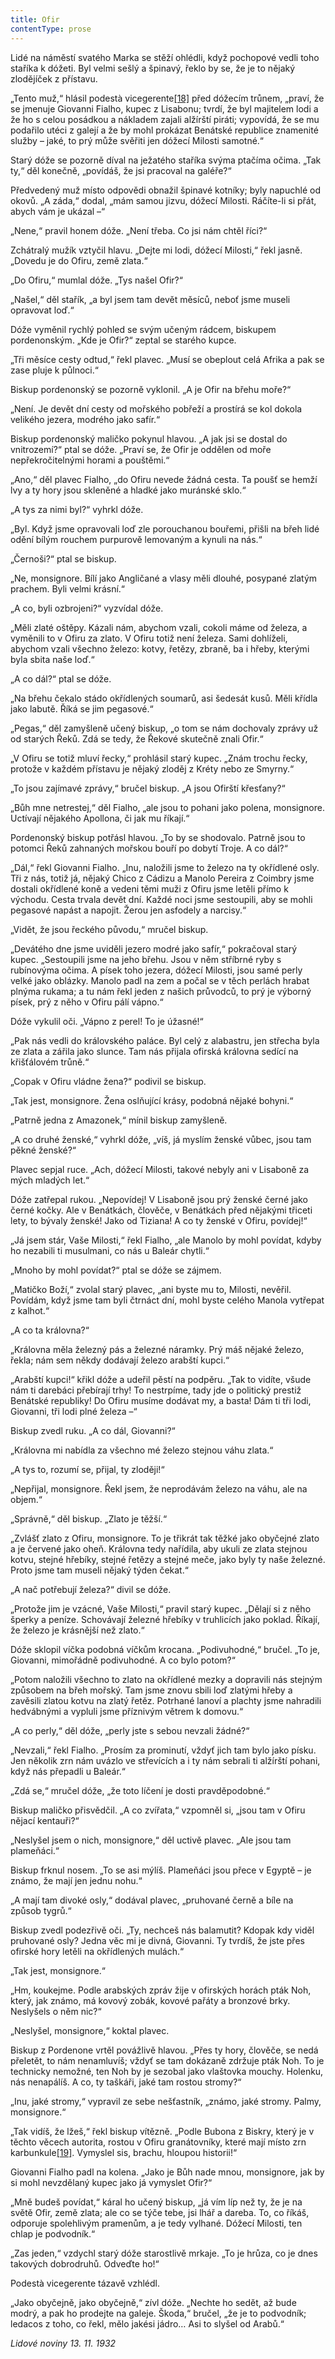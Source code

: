 ```yaml
---
title: Ofir
contentType: prose
---
```


Lidé na náměstí svatého Marka se stěží ohlédli, když pochopové vedli toho staříka k dóžeti. Byl velmi sešlý a špinavý, řeklo by se, že je to nějaký zlodějíček z přístavu.

„Tento muž,“ hlásil podestà vicegerente[\[18\]](./resources/undefined) před dóžecím trůnem, „praví, že se jmenuje Giovanni Fialho, kupec z Lisabonu; tvrdí, že byl majitelem lodi a že ho s celou posádkou a nákladem zajali alžírští piráti; vypovídá, že se mu podařilo utéci z galejí a že by mohl prokázat Benátské republice znamenité služby – jaké, to prý může svěřiti jen dóžecí Milosti samotné.“

Starý dóže se pozorně díval na ježatého staříka svýma ptačíma očima. „Tak ty,“ děl konečně, „povídáš, že jsi pracoval na galéře?“

Předvedený muž místo odpovědi obnažil špinavé kotníky; byly napuchlé od okovů. „A záda,“ dodal, „mám samou jizvu, dóžecí Milosti. Ráčíte-li si přát, abych vám je ukázal –“

„Nene,“ pravil honem dóže. „Není třeba. Co jsi nám chtěl říci?“

Zchátralý mužík vztyčil hlavu. „Dejte mi lodi, dóžecí Milosti,“ řekl jasně. „Dovedu je do Ofiru, země zlata.“

„Do Ofiru,“ mumlal dóže. „Tys našel Ofir?“

„Našel,“ děl stařík, „a byl jsem tam devět měsíců, neboť jsme museli opravovat loď.“

Dóže vyměnil rychlý pohled se svým učeným rádcem, biskupem pordenonským. „Kde je Ofir?“ zeptal se starého kupce.

„Tři měsíce cesty odtud,“ řekl plavec. „Musí se obeplout celá Afrika a pak se zase pluje k půlnoci.“

Biskup pordenonský se pozorně vyklonil. „A je Ofir na břehu moře?“

„Není. Je devět dní cesty od mořského pobřeží a prostírá se kol dokola velikého jezera, modrého jako safír.“

Biskup pordenonský maličko pokynul hlavou. „A jak jsi se dostal do vnitrozemí?“ ptal se dóže. „Praví se, že Ofir je oddělen od moře nepřekročitelnými horami a pouštěmi.“

„Ano,“ děl plavec Fialho, „do Ofiru nevede žádná cesta. Ta poušť se hemží lvy a ty hory jsou skleněné a hladké jako muránské sklo.“

„A tys za nimi byl?“ vyhrkl dóže.

„Byl. Když jsme opravovali loď zle porouchanou bouřemi, přišli na břeh lidé odění bílým rouchem purpurově lemovaným a kynuli na nás.“

„Černoši?“ ptal se biskup.

„Ne, monsignore. Bílí jako Angličané a vlasy měli dlouhé, posypané zlatým prachem. Byli velmi krásní.“

„A co, byli ozbrojeni?“ vyzvídal dóže.

„Měli zlaté oštěpy. Kázali nám, abychom vzali, cokoli máme od železa, a vyměnili to v Ofiru za zlato. V Ofiru totiž není železa. Sami dohlíželi, abychom vzali všechno železo: kotvy, řetězy, zbraně, ba i hřeby, kterými byla sbita naše loď.“

„A co dál?“ ptal se dóže.

„Na břehu čekalo stádo okřídlených soumarů, asi šedesát kusů. Měli křídla jako labutě. Říká se jim pegasové.“

„Pegas,“ děl zamyšleně učený biskup, „o tom se nám dochovaly zprávy už od starých Řeků. Zdá se tedy, že Řekové skutečně znali Ofir.“

„V Ofiru se totiž mluví řecky,“ prohlásil starý kupec. „Znám trochu řecky, protože v každém přístavu je nějaký zloděj z Kréty nebo ze Smyrny.“

„To jsou zajímavé zprávy,“ bručel biskup. „A jsou Ofirští křesťany?“

„Bůh mne netrestej,“ děl Fialho, „ale jsou to pohani jako polena, monsignore. Uctívají nějakého Apollona, či jak mu říkají.“

Pordenonský biskup potřásl hlavou. „To by se shodovalo. Patrně jsou to potomci Řeků zahnaných mořskou bouří po dobytí Troje. A co dál?“

„Dál,“ řekl Giovanni Fialho. „Inu, naložili jsme to železo na ty okřídlené osly. Tři z nás, totiž já, nějaký Chico z Cádizu a Manolo Pereira z Coimbry jsme dostali okřídlené koně a vedeni těmi muži z Ofiru jsme letěli přímo k východu. Cesta trvala devět dní. Každé noci jsme sestoupili, aby se mohli pegasové napást a napojit. Žerou jen asfodely a narcisy.“

„Vidět, že jsou řeckého původu,“ mručel biskup.

„Devátého dne jsme uviděli jezero modré jako safír,“ pokračoval starý kupec. „Sestoupili jsme na jeho břehu. Jsou v něm stříbrné ryby s rubínovýma očima. A písek toho jezera, dóžecí Milosti, jsou samé perly velké jako oblázky. Manolo padl na zem a počal se v těch perlách hrabat plnýma rukama; a tu nám řekl jeden z našich průvodců, to prý je výborný písek, prý z něho v Ofiru pálí vápno.“

Dóže vykulil oči. „Vápno z perel! To je úžasné!“

„Pak nás vedli do královského paláce. Byl celý z alabastru, jen střecha byla ze zlata a zářila jako slunce. Tam nás přijala ofirská královna sedící na křišťálovém trůně.“

„Copak v Ofiru vládne žena?“ podivil se biskup.

„Tak jest, monsignore. Žena oslňující krásy, podobná nějaké bohyni.“

„Patrně jedna z Amazonek,“ mínil biskup zamyšleně.

„A co druhé ženské,“ vyhrkl dóže, „víš, já myslím ženské vůbec, jsou tam pěkné ženské?“

Plavec sepjal ruce. „Ach, dóžecí Milosti, takové nebyly ani v Lisaboně za mých mladých let.“

Dóže zatřepal rukou. „Nepovídej! V Lisaboně jsou prý ženské černé jako černé kočky. Ale v Benátkách, člověče, v Benátkách před nějakými třiceti lety, to bývaly ženské! Jako od Tiziana! A co ty ženské v Ofiru, povídej!“

„Já jsem stár, Vaše Milosti,“ řekl Fialho, „ale Manolo by mohl povídat, kdyby ho nezabili ti musulmani, co nás u Baleár chytli.“

„Mnoho by mohl povídat?“ ptal se dóže se zájmem.

„Matičko Boží,“ zvolal starý plavec, „ani byste mu to, Milosti, nevěřil. Povídám, když jsme tam byli čtrnáct dní, mohl byste celého Manola vytřepat z kalhot.“

„A co ta královna?“

„Královna měla železný pás a železné náramky. Prý máš nějaké železo, řekla; nám sem někdy dodávají železo arabští kupci.“

„Arabští kupci!“ křikl dóže a udeřil pěstí na podpěru. „Tak to vidíte, všude nám ti darebáci přebírají trhy! To nestrpíme, tady jde o politický prestiž Benátské republiky! Do Ofiru musíme dodávat my, a basta! Dám ti tři lodi, Giovanni, tři lodi plné železa –“

Biskup zvedl ruku. „A co dál, Giovanni?“

„Královna mi nabídla za všechno mé železo stejnou váhu zlata.“

„A tys to, rozumí se, přijal, ty zloději!“

„Nepřijal, monsignore. Řekl jsem, že neprodávám železo na váhu, ale na objem.“

„Správně,“ děl biskup. „Zlato je těžší.“

„Zvlášť zlato z Ofiru, monsignore. To je třikrát tak těžké jako obyčejné zlato a je červené jako oheň. Královna tedy nařídila, aby ukuli ze zlata stejnou kotvu, stejné hřebíky, stejné řetězy a stejné meče, jako byly ty naše železné. Proto jsme tam museli nějaký týden čekat.“

„A nač potřebují železa?“ divil se dóže.

„Protože jim je vzácné, Vaše Milosti,“ pravil starý kupec. „Dělají si z něho šperky a peníze. Schovávají železné hřebíky v truhlicích jako poklad. Říkají, že železo je krásnější než zlato.“

Dóže sklopil víčka podobná víčkům krocana. „Podivuhodné,“ bručel. „To je, Giovanni, mimořádně podivuhodné. A co bylo potom?“

„Potom naložili všechno to zlato na okřídlené mezky a dopravili nás stejným způsobem na břeh mořský. Tam jsme znovu sbili loď zlatými hřeby a zavěsili zlatou kotvu na zlatý řetěz. Potrhané lanoví a plachty jsme nahradili hedvábnými a vypluli jsme příznivým větrem k domovu.“

„A co perly,“ děl dóže, „perly jste s sebou nevzali žádné?“

„Nevzali,“ řekl Fialho. „Prosím za prominutí, vždyť jich tam bylo jako písku. Jen několik zrn nám uvázlo ve střevících a i ty nám sebrali ti alžírští pohani, když nás přepadli u Baleár.“

„Zdá se,“ mručel dóže, „že toto líčení je dosti pravděpodobné.“

Biskup maličko přisvědčil. „A co zvířata,“ vzpomněl si, „jsou tam v Ofiru nějací kentauři?“

„Neslyšel jsem o nich, monsignore,“ děl uctivě plavec. „Ale jsou tam plameňáci.“

Biskup frknul nosem. „To se asi mýlíš. Plameňáci jsou přece v Egyptě – je známo, že mají jen jednu nohu.“

„A mají tam divoké osly,“ dodával plavec, „pruhované černě a bíle na způsob tygrů.“

Biskup zvedl podezřivě oči. „Ty, nechceš nás balamutit? Kdopak kdy viděl pruhované osly? Jedna věc mi je divná, Giovanni. Ty tvrdíš, že jste přes ofirské hory letěli na okřídlených mulách.“

„Tak jest, monsignore.“

„Hm, koukejme. Podle arabských zpráv žije v ofirských horách pták Noh, který, jak známo, má kovový zobák, kovové pařáty a bronzové brky. Neslyšels o něm nic?“

„Neslyšel, monsignore,“ koktal plavec.

Biskup z Pordenone vrtěl povážlivě hlavou. „Přes ty hory, člověče, se nedá přeletět, to nám nenamluvíš; vždyť se tam dokázaně zdržuje pták Noh. To je technicky nemožné, ten Noh by je sezobal jako vlaštovka mouchy. Holenku, nás nenapálíš. A co, ty taškáři, jaké tam rostou stromy?“

„Inu, jaké stromy,“ vypravil ze sebe nešťastník, „známo, jaké stromy. Palmy, monsignore.“

„Tak vidíš, že lžeš,“ řekl biskup vítězně. „Podle Bubona z Biskry, který je v těchto věcech autorita, rostou v Ofiru granátovníky, které mají místo zrn karbunkule[\[19\]](./resources/undefined). Vymyslel sis, brachu, hloupou historii!“

Giovanni Fialho padl na kolena. „Jako je Bůh nade mnou, monsignore, jak by si mohl nevzdělaný kupec jako já vymyslet Ofir?“

„Mně budeš povídat,“ káral ho učený biskup, „já vím líp než ty, že je na světě Ofir, země zlata; ale co se týče tebe, jsi lhář a dareba. To, co říkáš, odporuje spolehlivým pramenům, a je tedy vylhané. Dóžecí Milosti, ten chlap je podvodník.“

„Zas jeden,“ vzdychl starý dóže starostlivě mrkaje. „To je hrůza, co je dnes takových dobrodruhů. Odveďte ho!“

Podestà vicegerente tázavě vzhlédl.

„Jako obyčejně, jako obyčejně,“ zívl dóže. „Nechte ho sedět, až bude modrý, a pak ho prodejte na galeje. Škoda,“ bručel, „že je to podvodník; ledacos z toho, co řekl, mělo jakési jádro… Asi to slyšel od Arabů.“

_Lidové noviny 13. 11. 1932_
